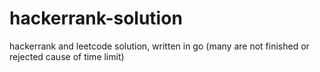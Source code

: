 # hackerrank-solution

hackerrank and leetcode solution, written in go
(many are not finished or rejected cause of time limit)
